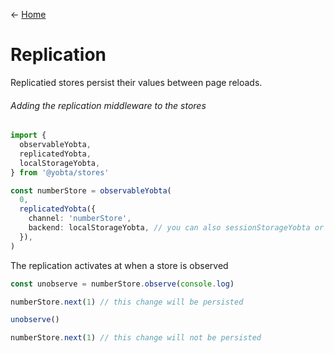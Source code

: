 &larr; [Home](../README.md)

# Replication

Replicatied stores persist their values between page reloads.

###### Adding the replication middleware to the stores

```ts
import {
  observableYobta,
  replicatedYobta,
  localStorageYobta,
} from '@yobta/stores'

const numberStore = observableYobta(
  0,
  replicatedYobta({
    channel: 'numberStore',
    backend: localStorageYobta, // you can also sessionStorageYobta or create your own backend
  }),
)
```

The replication activates at when a store is observed

```ts
const unobserve = numberStore.observe(console.log)

numberStore.next(1) // this change will be persisted

unobserve()

numberStore.next(1) // this change will not be persisted
```
